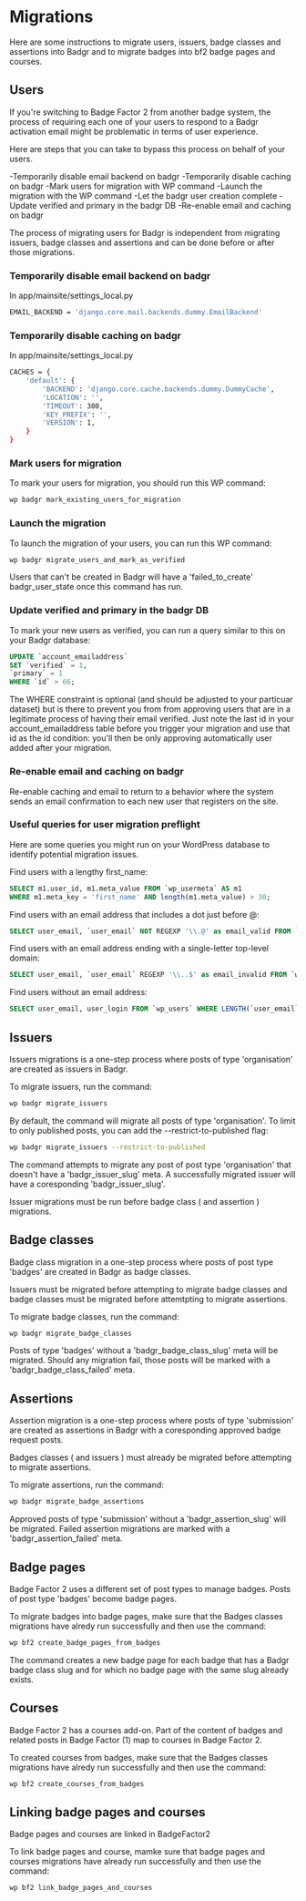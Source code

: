 # Migrations

Here are some instructions to migrate users, issuers, badge classes and assertions into Badgr and to migrate
badges into bf2 badge pages and courses.

## Users

If you're switching to Badge Factor 2 from another badge system, the process of requiring each one of your users to respond to a Badgr activation email might be problematic in terms of user experience.

Here are steps that you can take to bypass this process on behalf of your users.

-Temporarily disable email backend on badgr
-Temporarily disable caching on badgr
-Mark users for migration with WP command
-Launch the migration with the WP command
-Let the badgr user creation complete
-Update verified and primary in the badgr DB
-Re-enable email and caching on badgr

The process of migrating users for Badgr is independent from migrating issuers, badge classes and assertions and can be done before or after those migrations.

### Temporarily disable email backend on badgr

In app/mainsite/settings_local.py

```bash
EMAIL_BACKEND = 'django.core.mail.backends.dummy.EmailBackend'

```

### Temporarily disable caching on badgr

In app/mainsite/settings_local.py

```bash
CACHES = {
    'default': {
        'BACKEND': 'django.core.cache.backends.dummy.DummyCache',
        'LOCATION': '',
        'TIMEOUT': 300,
        'KEY_PREFIX': '',
        'VERSION': 1,
    }
}
```

### Mark users for migration

To mark your users for migration, you should run this WP command:

```bash
wp badgr mark_existing_users_for_migration
```

### Launch the migration

To launch the migration of your users, you can run this WP command:

```bash
wp badgr migrate_users_and_mark_as_verified
```

Users that can't be created in Badgr will have a 'failed_to_create' badgr_user_state once this command has run.

### Update verified and primary in the badgr DB

To mark your new users as verified, you can run a query similar to this on your Badgr database:

```sql
UPDATE `account_emailaddress`
SET `verified` = 1,
`primary` = 1
WHERE `id` > 66;
```

The WHERE constraint is optional (and should be adjusted to your particuar dataset) but is there to prevent you from
from approving users that are in a legitimate process of having their email verified. Just note the last id in your account_emailaddress table before you trigger your migration and use that id as the id condition: you'll then be only approving automatically user added after your migration.

### Re-enable email and caching on badgr

Re-enable caching and email to return to a behavior where the system sends an email confirmation to each new user that registers on the site.

### Useful queries for user migration preflight

Here are some queries you might run on your WordPress database to identify potential migration issues.

Find users with a lengthy first_name:

```sql
SELECT m1.user_id, m1.meta_value FROM `wp_usermeta` AS m1
WHERE m1.meta_key = 'first_name' AND length(m1.meta_value) > 30;
```

Find users with an email address that includes a dot just before @:

```sql
SELECT user_email, `user_email` NOT REGEXP '\\.@' as email_valid FROM `wp_users` HAVING email_valid = 0;
```

Find users with an email address ending with a single-letter top-level domain:

```sql
SELECT user_email, `user_email` REGEXP '\\..$' as email_invalid FROM `wp_users` HAVING email_invalid = 1;
```

Find users without an email address:

```sql
SELECT user_email, user_login FROM `wp_users` WHERE LENGTH(`user_email`) < 1;
```

## Issuers

Issuers migrations is a one-step process where posts of type 'organisation' are created as issuers in Badgr.

To migrate issuers, run the command:

```bash
wp badgr migrate_issuers
```

By default, the command will migrate all posts of type 'organisation'. To limit to only published posts, you can add the --restrict-to-published flag:

```bash
wp badgr migrate_issuers --restrict-to-published
```

The command attempts to migrate any post of post type 'organisation' that doesn't have a 'badgr_issuer_slug' meta. A successfully migrated issuer will have a coresponding 'badgr_issuer_slug'.

Issuer migrations must be run before badge class ( and assertion ) migrations.

## Badge classes

Badge class migration in a one-step process where posts of post type 'badges' are created in Badgr as badge classes.

Issuers must be migrated before attempting to migrate badge classes and badge classes must be migrated before attemtpting to migrate assertions.

To migrate badge classes, run the command:

```bash
wp badgr migrate_badge_classes
```

Posts of type 'badges' without a 'badgr_badge_class_slug' meta will be migrated. Should any migration fail, those posts will be marked with a 'badgr_badge_class_failed' meta.

## Assertions

Assertion migration is a one-step process where posts of type 'submission' are created as assertions in Badgr with a coresponding approved badge request posts.

Badges classes ( and issuers ) must already be migrated before attempting to migrate assertions.

To migrate assertions, run the command:

```bash
wp badgr migrate_badge_assertions
```

Approved posts of type 'submission' without a 'badgr_assertion_slug' will be migrated. Failed assertion migrations are marked with a 'badgr_assertion_failed' meta.

## Badge pages

Badge Factor 2 uses a different set of post types to manage badges. Posts of post type 'badges' become badge pages.

To migrate badges into badge pages, make sure that the Badges classes migrations have alredy run successfully and then use the command:

```bash
wp bf2 create_badge_pages_from_badges
```

The command creates a new badge page for each badge that has a Badgr badge class slug and for which no badge page with the same slug already exists.

## Courses

Badge Factor 2 has a courses add-on. Part of the content of badges and related posts in Badge Factor (1) map to courses in Badge Factor 2.

To created courses from badges, make sure that the Badges classes migrations have alredy run successfully and then use the command:

```bash
wp bf2 create_courses_from_badges
```

## Linking badge pages and courses

Badge pages and courses are linked in BadgeFactor2

To link badge pages and course, mamke sure that badge pages and courses migrations have already run successfully and then use the command:

```bash
wp bf2 link_badge_pages_and_courses
```
